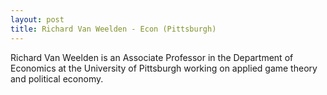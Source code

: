```yaml
---
layout: post
title: Richard Van Weelden - Econ (Pittsburgh)
---
```


Richard Van Weelden is an Associate Professor in the Department of Economics at the University of Pittsburgh working on applied game theory and political economy.
